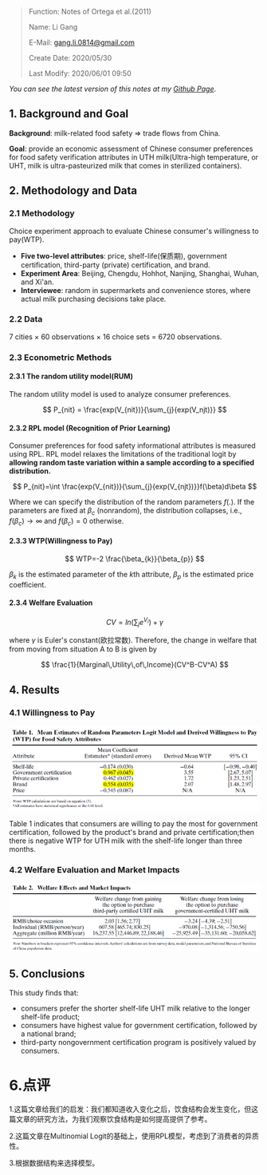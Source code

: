 > Function: Notes of Ortega et al.(2011)
>
> Name: Li Gang
>
> E-Mail: gang.li.0814@gmail.com
>
> Create Date: 2020/05/30
>
> Last Modify: 2020/06/01 09:50

_You can see the latest version of this notes at my [Github Page](https://github.com/GangLi-0814/PyStaData/blob/master/Notes/Paper_Notes/Notes_Ortega_2011/Notes_Ortega_2011.md)_.

## 1. Background and Goal

**Background**: milk-related food safety $\Rightarrow$ trade flows from China.

**Goal**: provide an economic assessment of Chinese consumer preferences for food safety verification attributes in UTH milk(Ultra-high temperature, or UHT, milk is ultra-pasteurized milk that comes in sterilized containers).

## 2. Methodology and Data

### 2.1 Methodology

Choice experiment approach to evaluate Chinese consumer's willingness to pay(WTP).

- **Five two-level attributes**: price, shelf-life(保质期), government certification, third-party (private) certification, and brand.
- **Experiment Area**: Beijing, Chengdu, Hohhot, Nanjing, Shanghai, Wuhan, and Xi'an.
- **Interviewee**: random in supermarkets and convenience stores, where actual milk purchasing decisions take place.

### 2.2 Data

7 cities $\times$ 60 observations $\times$ 16 choice sets = 6720 observations.

### 2.3 Econometric Methods

#### 2.3.1 The random utility model(RUM)
The random utility model is used to analyze consumer preferences.

$$
P_{nit} = \frac{exp(V_{nit})}{\sum_{j}{exp(V_njt)}}
$$

#### 2.3.2 RPL model (Recognition of Prior Learning)

Consumer preferences for food safety informational attributes is measured using RPL. RPL model relaxes the limitations of the traditional logit by **allowing random taste variation within a sample according to a specified distribution.**

$$
P_{nit}=\int \frac{exp(V_{nit})}{\sum_{j}{exp(V_{njt})}}f(\beta)d\beta
$$

Where we can specify the distribution of the random parameters $f(.)$. If the parameters are fixed at $\beta_c$ (nonrandom), the distribution collapses, i.e., $f(\beta_c) \to \infty$ and $f(\beta_c)=0$ otherwise.

#### 2.3.3 WTP(Willingness to Pay)

$$
WTP=-2 \frac{\beta_{k}}{\beta_{p}}
$$

$\beta_{k}$ is the estimated parameter of the $k$th attribute, $\beta_{p}$ is the estimated price coefficient.

#### 2.3.4 Welfare Evaluation

$$
CV = ln(\sum_{j}{e^{V_{i}}})+ \gamma
$$

where $\gamma$ is Euler's constant(欧拉常数). Therefore, the change in welfare that from moving from situation A to B is given by

$$
\frac{1}{Marginal\,Utility\,of\,Income}(CV^B-CV^A)
$$

## 4. Results

### 4.1 Willingness to Pay

![](./images/1.png)

Table 1 indicates that consumers are willing to pay the most for government certification, followed by the product's brand and private certification;then there is negative WTP for UTH milk with the shelf-life longer than three months.

### 4.2 Welfare Evaluation and Market Impacts

![](./images/2.png)

## 5. Conclusions

This study finds that:

- consumers prefer the shorter shelf-life UHT milk relative to the longer shelf-life product;
- consumers have highest value for government certification, followed by a national brand;
-  third-party nongovernment certification program is positively valued by consumers.

# 6.点评

1.这篇文章给我们的启发：我们都知道收入变化之后，饮食结构会发生变化，但这篇文章的研究方法，为我们观察饮食结构是如何提高提供了参考。

2.这篇文章在Multinomial Logit的基础上，使用RPL模型，考虑到了消费者的异质性。

3.根据数据结构来选择模型。

